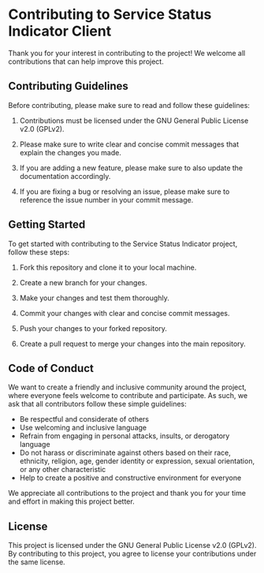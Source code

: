 # Contributing to Service Status Indicator Client

Thank you for your interest in contributing to the project! We welcome all contributions that can help improve this project.

## Contributing Guidelines

Before contributing, please make sure to read and follow these guidelines:

1. Contributions must be licensed under the GNU General Public License v2.0 (GPLv2).

2. Please make sure to write clear and concise commit messages that explain the changes you made.

3. If you are adding a new feature, please make sure to also update the documentation accordingly.

4. If you are fixing a bug or resolving an issue, please make sure to reference the issue number in your commit message.

## Getting Started

To get started with contributing to the Service Status Indicator project, follow these steps:

1. Fork this repository and clone it to your local machine.

2. Create a new branch for your changes.

3. Make your changes and test them thoroughly.

4. Commit your changes with clear and concise commit messages.

5. Push your changes to your forked repository.

6. Create a pull request to merge your changes into the main repository.

## Code of Conduct

We want to create a friendly and inclusive community around the project, where everyone feels welcome to contribute and participate. As such, we ask that all contributors follow these simple guidelines:

- Be respectful and considerate of others
- Use welcoming and inclusive language
- Refrain from engaging in personal attacks, insults, or derogatory language
- Do not harass or discriminate against others based on their race, ethnicity, religion, age, gender identity or expression, sexual orientation, or any other characteristic
- Help to create a positive and constructive environment for everyone

We appreciate all contributions to the project and thank you for your time and effort in making this project better.

## License

This project is licensed under the GNU General Public License v2.0 (GPLv2). By contributing to this project, you agree to license your contributions under the same license.
